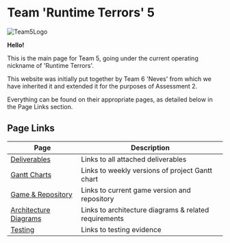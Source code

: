 # Team 'Runtime Terrors' 5

![Team5Logo](https://live.staticflickr.com/65535/52801079408_c58944cb5a.jpg)

**Hello!**

This is the main page for Team 5, going under the current operating nickname of 'Runtime Terrors'. 

This website was initially put together by Team 6 'Neves' from which we have inherited it and extended it for the purposes of Assessment 2.

Everything can be found on their appropriate pages, as detailed below in the Page Links section.

## Page Links

| Page                             | Description                                           |
|----------------------------------|-------------------------------------------------------|
| [Deliverables](/deliverables.md) | Links to all attached deliverables                    |
| [Gantt Charts](/gantt.md)        | Links to weekly versions of project Gantt chart       |
| [Game & Repository](/repo.md)    | Links to current game version and repository          |
| [Architecture Diagrams](/arch.md)| Links to architecture diagrams & related requirements |
| [Testing](/test.md)              | Links to testing evidence                             |